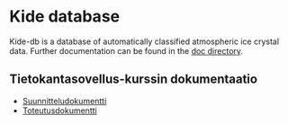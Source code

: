 # Kide database

Kide-db is a database of automatically classified atmospheric ice crystal data.
Further documentation can be found in the [doc directory](doc/README.md).

## Tietokantasovellus-kurssin dokumentaatio

* [Suunnitteludokumentti](doc/Suunnitteludokumentti.pdf)
* [Toteutusdokumentti](doc/Toteutusdokumentti.pdf)
